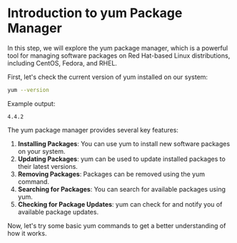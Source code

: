 # Introduction to yum Package Manager

In this step, we will explore the yum package manager, which is a powerful tool for managing software packages on Red Hat-based Linux distributions, including CentOS, Fedora, and RHEL.

First, let's check the current version of yum installed on our system:

```bash
yum --version
```

Example output:

```
4.4.2
```

The yum package manager provides several key features:

1. **Installing Packages**: You can use yum to install new software packages on your system.
2. **Updating Packages**: yum can be used to update installed packages to their latest versions.
3. **Removing Packages**: Packages can be removed using the yum command.
4. **Searching for Packages**: You can search for available packages using yum.
5. **Checking for Package Updates**: yum can check for and notify you of available package updates.

Now, let's try some basic yum commands to get a better understanding of how it works.
